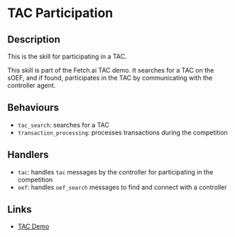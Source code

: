 # TAC Participation

## Description

This is the skill for participating in a TAC.

This skill is part of the Fetch.ai TAC demo. It searches for a TAC on the sOEF, and if found, participates in the TAC by communicating with the controller agent.

## Behaviours

- `tac_search`: searches for a TAC
- `transaction_processing`: processes transactions during the competition

## Handlers

- `tac`: handles `tac` messages by the controller for participating in the competition
- `oef`: handles `oef_search` messages to find and connect with a controller

## Links

- <a href="https://docs.fetch.ai/aea/tac-skills-contract/" target="_blank">TAC Demo</a>
